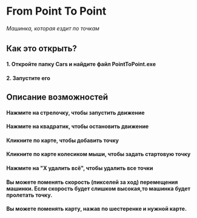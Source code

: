# From Point To Point
###### Машинка, которая ездит по точкам

## Как это открыть?

#### 1. Откройте папку Cars и найдите файл PointToPoint.exe
#### 2. Запустите его 

## Описание возможностей
#### Нажмите на стрелочку, чтобы запустить движение
#### Нажмите на квадратик, чтобы остановить движение
#### Кликните по карте, чтобы добавить точку
#### Кликните по карте колесиком мыши, чтобы задать стартовую точку
#### Нажмите на "Х удалить всё", чтобы удалить все точки
#### Вы можете поменять скорость (пикселей за ход) перемещения машинки. Если скорость будет слишком высокая,то машинка будет пролетать точку.
#### Вы можете поменять карту, нажав по шестеренке и нужной карте.
